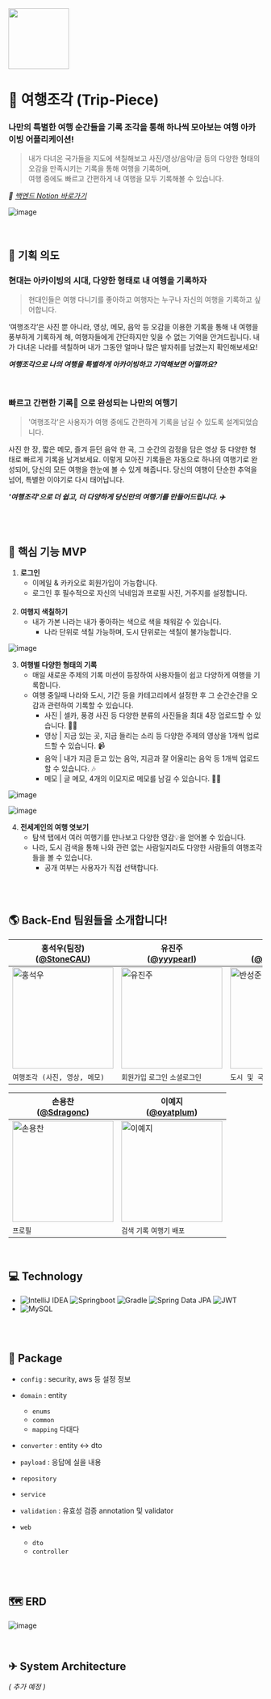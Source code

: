<img src="https://github.com/user-attachments/assets/dbd325b3-6512-4d57-9451-37f93af2b922" width="120px" />

# 🔮 여행조각 (Trip-Piece)

### 나만의 특별한 여행 순간들을 기록 조각을 통해 하나씩 모아보는 여행 아카이빙 어플리케이션!

> 내가 다녀온 국가들을 지도에 색칠해보고 사진/영상/음악/글 등의 다양한 형태의 오감을 만족시키는 기록을 통해 여행을 기록하며,<br/>
여행 중에도 빠르고 간편하게 내 여행을 모두 기록해볼 수 있습니다.<br/>

_📗 [백엔드 Notion 바로가기](https://www.notion.so/084111dc44ab422fa963e0c9ce2865b7?pvs=21)_

![image](https://github.com/user-attachments/assets/4c097820-6bb9-4ea7-81a5-451561039b4e)

<br/>

## 💭 기획 의도

### **현대는 아카이빙의 시대, 다양한 형태로 내 여행을 기록하자**

> 현대인들은 여행 다니기를 좋아하고 여행자는 누구나 자신의 여행을 기록하고 싶어합니다.

‘여행조각’은 사진 뿐 아니라, 영상, 메모, 음악 등 오감을 이용한 기록을 통해 내 여행을 풍부하게 기록하게 해, 여행자들에게 간단하지만 잊을 수 없는 기억을 안겨드립니다.
내가 다녀온 나라를 색칠하며 내가 그동안 얼마나 많은 발자취를 남겼는지 확인해보세요!

_**여행조각으로 나의 여행을 특별하게 아카이빙하고 기억해보면 어떨까요?**_

<br/>

### **빠르고 간편한 기록**🚀 **으로 완성되는 나만의 여행기**

> '여행조각'은 사용자가 여행 중에도 간편하게 기록을 남길 수 있도록 설계되었습니다.
    
사진 한 장, 짧은 메모, 즐겨 듣던 음악 한 곡, 그 순간의 감정을 담은 영상 등 다양한 형태로 빠르게 기록을 남겨보세요.
이렇게 모아진 기록들은 자동으로 하나의 여행기로 완성되어, 당신의 모든 여행을 한눈에 볼 수 있게 해줍니다. 당신의 여행이 단순한 추억을 넘어, 특별한 이야기로 다시 태어납니다.
    
_**'여행조각'으로 더 쉽고, 더 다양하게 당신만의 여행기를 만들어드립니다. ✈️**_
    

<br/><br/>

## 💜 핵심 기능 MVP

1. **로그인**
    - 이메일 & 카카오로 회원가입이 가능합니다.
    - 로그인 후 필수적으로 자신의 닉네임과 프로필 사진, 거주지를 설정합니다.<br/><br/>
2. **여행지 색칠하기**
    - 내가 가본 나라는 내가 좋아하는 색으로 색을 채워갈 수 있습니다.
        - 나라 단위로 색칠 가능하며, 도시 단위로는 색칠이 불가능합니다.
     

![image](https://github.com/user-attachments/assets/2b78ff18-60a7-4fd4-a640-57be52c6f24b)

3. **여행별 다양한 형태의 기록**
    - 매일 새로운 주제의 기록 미션이 등장하여 사용자들이 쉽고 다양하게 여행을 기록합니다.
    - 여행 중일때 나라와 도시, 기간 등을 카테고리에서 설정한 후  그 순간순간을 오감과 관련하여 기록할 수 있습니다.
        - 사진 |  셀카, 풍경 사진 등 다양한 분류의 사진들을 최대 4장 업로드할 수 있습니다.  🤳🏻
        - 영상 |  지금 있는 곳, 지금 들리는 소리 등 다양한 주제의 영상을 1개씩 업로드할 수 있습니다. 📹
        - 음악 | 내가 지금 듣고 있는 음악, 지금과 잘 어울리는 음악 등 1개씩 업로드할 수 있습니다. 🎶
        - 메모 |  글 메모, 4개의 이모지로 메모를 남길 수 있습니다. ✍🏻

![image](https://github.com/user-attachments/assets/243549b8-7ddb-453e-82d0-5624e0e6fc5a)


![image](https://github.com/user-attachments/assets/e4c045bd-9b1c-4cbe-9a60-96bc46619dc5)

4. **전세계인의 여행 엿보기**
    - 탐색 탭에서 여러 여행기를 만나보고 다양한 영감💡을 얻어볼 수 있습니다.
    - 나라, 도시 검색을 통해 나와 관련 없는 사람일지라도 다양한 사람들의 여행조각들을 볼 수 있습니다.
        - 공개 여부는 사용자가 직접 선택합니다.

<br/><br/>

## 🌎 Back-End 팀원들을 소개합니다!

| 홍석우(팀장)<br/>([@StoneCAU](https://github.com/StoneCAU)) | 유진주<br/>([@yyypearl](https://github.com/yyypearl)) | 반성준<br/>([@generalban](https://github.com/generalban)) |
| --- | --- | --- |
| <img width="200" alt="홍석우" src="https://avatars.githubusercontent.com/u/127665187?v=4"> | <img width="200" alt="유진주" src="https://avatars.githubusercontent.com/u/102593738?v=4"> | <img width="200" alt="반성준" src="https://avatars.githubusercontent.com/u/119939410?v=4"> |
|  `여행조각 (사진, 영상, 메모)`  | `회원가입` `로그인` `소셜로그인` | `도시 및 국가` `지도 색칠` |

| 손용찬<br/>([@Sdragonc](https://github.com/Sdragonc)) | 이예지<br/>([@oyatplum](https://github.com/oyatplum)) |
| --- | --- |
| <img width="200" alt="손용찬" src="https://avatars.githubusercontent.com/u/88613632?v=4"> | <img width="200" alt="이예지" src="https://avatars.githubusercontent.com/u/108467989?v=4"> |
| `프로필` | `검색` `기록` `여행기` `배포` |
<br>

## 💻 Technology
- ![IntelliJ IDEA](https://img.shields.io/badge/IntelliJ%20IDEA-000000.svg?style=flat-square&logo=intellij-idea&logoColor=white)
  ![Springboot](https://img.shields.io/badge/Springboot-6DB33F?style=flat-square&logo=springboot&logoColor=white)
  ![Gradle](https://img.shields.io/badge/Gradle-02303A.svg?style=flat-square&logo=Gradle&logoColor=white)
  ![Spring Data JPA](https://img.shields.io/badge/Spring%20Data%20JPA-6DB33F?style=flat-square&logo=spring&logoColor=white)
  ![JWT](https://img.shields.io/badge/JWT-black?style=flat-square&logo=JSON%20web%20tokens)
- ![MySQL](https://img.shields.io/badge/MySQL-%2300f.svg?style=flat-square&logo=mysql&logoColor=white)

<br/><br/>

## 📁 Package

- `config` : security, aws 등 설정 정보

- `domain` : entity
    - `enums`
    - `common`
    - `mapping`  다대다

- `converter` : entity ↔ dto

- `payload` : 응답에 실을 내용

- `repository`

- `service`

- `validation` : 유효성 검증 annotation 및 validator

- `web`
    - `dto`
    - `controller`

<br/><br/>

## 🗺 ERD
![image](https://github.com/user-attachments/assets/cbdfe842-8b5e-4d80-88f8-d92856ee6671)

<br/>

## ✈ System Architecture

_( 추가 예정 )_

<br/><br/>

